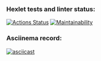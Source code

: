 ### Hexlet tests and linter status:
[![Actions Status](https://github.com/Kid-Guru/frontend-project-lvl1/workflows/hexlet-check/badge.svg)](https://github.com/Kid-Guru/frontend-project-lvl1/actions)
[![Maintainability](https://api.codeclimate.com/v1/badges/a99a88d28ad37a79dbf6/maintainability)](https://codeclimate.com/github/Kid-Guru/frontend-project-lvl1/maintainability)

### Asciinema record:
[![asciicast](https://asciinema.org/a/384128.svg)](https://asciinema.org/a/384128)
